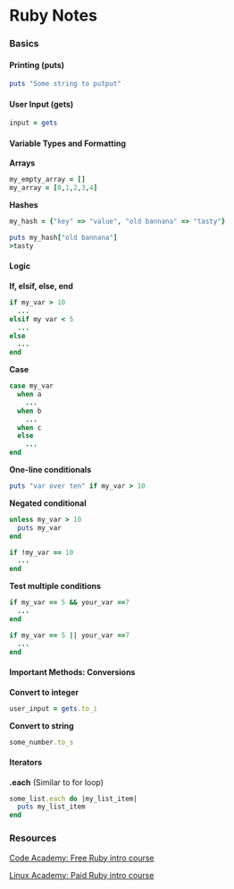 # Ruby Notes

### Basics
#### Printing (puts)
```ruby
puts "Some string to putput"
```
#### User Input (gets)
```ruby
input = gets
```
#### Variable Types and Formatting
**Arrays**
```ruby
my_empty_array = []
my_array = [0,1,2,3,4]

```
**Hashes**
```ruby
my_hash = {"key" => "value", "old bannana" => "tasty"}

puts my_hash["old bannana"]
>tasty
```
#### Logic
**If, elsif, else, end**
```ruby
if my_var > 10
  ...
elsif my var < 5
  ...
else
  ...
end
```
**Case**
```ruby
case my_var
  when a
    ...
  when b
    ...
  when c
  else
    ...
end
```
**One-line conditionals**
```ruby
puts "var over ten" if my_var > 10
```
**Negated conditional**
```ruby
unless my_var > 10
  puts my_var
end
```
```ruby
if !my_var == 10
  ...
end
```

**Test multiple conditions**
```ruby
if my_var == 5 && your_var ==7
  ...
end

if my_var == 5 || your_var ==7
  ...
end
```
#### Important Methods:  Conversions
**Convert to integer**
```ruby
user_input = gets.to_i
```
**Convert to string**
```ruby
some_number.to_s
```
#### Iterators
**.each** (Similar to for loop)
```ruby
some_list.each do |my_list_item|
  puts my_list_item
end
```

### Resources
[Code Academy:  Free Ruby intro course](https://www.codecademy.com/learn/ruby)

[Linux Academy: Paid Ruby intro course](https://linuxacademy.com/cp/modules/view/id/32)
